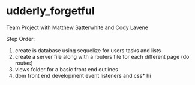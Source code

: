 # udderly_forgetful
Team Project with Matthew Satterwhite and Cody Lavene



Step Order:
1. create is database using sequelize for users tasks and lists
2. create a server file along with a routers file for each different page (do routes)
3. views folder for a basic front end outlines
4. dom front end development event listeners and css*
hi
